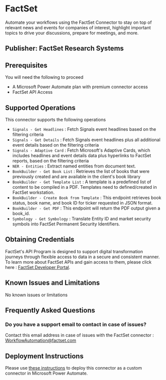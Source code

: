 # FactSet

Automate your workflows using the FactSet Connector to stay on top of relevant news and events for companies of interest, highlight important topics to drive your discussions, prepare for meetings, and more.

## Publisher: FactSet Research Systems

## Prerequisites

You will need the following to proceed

* A Microsoft Power Automate plan with premium connector access
* FactSet API Access

## Supported Operations

This connector supports the following operations

* `Signals - Get Headlines` : Fetch Signals event headlines based on the filtering criteria
* `Signals - Get Details` : Fetch Signals event headlines plus all additional event details based on the filtering criteria
* `Signals - Adaptive Card` : Fetch Microsoft's Adaptive Cards, which includes headlines and event details data plus hyperlinks to FactSet reports, based on the filtering criteria
* `NER - Entities` : Extract named entities from document text.
* `BookBuilder - Get Book List` : Retrieves the list of books that were previously created and are available in the client's book library
* `BookBuilder - Get Template List` : A template is a predefined list of content to be compiled in a PDF. Templates need to defined/created in FactSet workstation.
* `BookBuilder - Create Book from Template` : This endpoint retrieves book status, book name, and book ID for ticker requested in JSON format.
* `BookBuilder - Get PDF` : This endpoint will return the PDF output given a book_id.
* `Symbology - Get Symbology` : Translate Entity ID and market security symbols into FactSet Permanent Security Identifiers.

## Obtaining Credentials

FactSet's API Program is designed to support digital transformation journeys through flexible access to data in a secure and consistent manner. To learn more about FactSet APIs and gain access to them, please click here : [FactSet Developer Portal](https://developer.factset.com/learn/getting-started).

## Known Issues and Limitations

No known issues or limitations

## Frequently Asked Questions

### Do you have a support email to contact in case of issues?
Contact this email address in case of issues with the FactSet connector : WorkflowAutomation@factset.com

## Deployment Instructions

Please use [these instructions](https://docs.microsoft.com/en-us/connectors/custom-connectors/paconn-cli) to deploy this connector as a custom connector in Microsoft Power Automate.